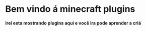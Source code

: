 # Bem vindo á minecraft plugins

#### irei esta mostrando plugins aqui e você ira pode aprender a criá
